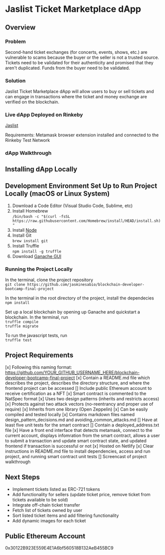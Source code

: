 # Jaslist Ticket Marketplace dApp

## Overview
### Problem
Second-hand ticket exchanges (for concerts, events, shows, etc.) are vulnerable to scams because the buyer or the seller is not a trusted source. Tickets need to be validated for their authenticity and promised that they aren't duplicated. Funds from the buyer need to be validated. 

### Solution
Jaslist Ticket Marketplace dApp will allow users to buy or sell tickets and can engage in transactions where the ticket and money exchange are verified on the blockchain.

### Live dApp Deployed on Rinkeby
[Jaslist](https://jaslist.netlify.app/)

Requirements: Metamask browser extension installed and connected to the Rinkeby Test Network

### dApp Walkthrough

## Installing dApp Locally
## Development Environment Set Up to Run Project Locally (macOS or Linux System)
1. Download a Code Editor (Visual Studio Code, Sublime, etc)
2. Install Homebrew\
`/bin/bash -c "$(curl -fsSL https://raw.githubusercontent.com/Homebrew/install/HEAD/install.sh)"`
3. Install [Node](https://nodejs.org/en/)
4. Install Git\
`brew install git`
5. Install Truffle\
`npm install -g truffle`
6. Download [Ganache GUI](https://www.trufflesuite.com/ganache)

### Running the Project Locally
In the terminal, clone the project repository\
`git clone https://github.com/jasminesabio/blockchain-developer-bootcamp-final-project`

In the terminal in the root directory of the project, install the dependecies\
`npm install`

Set up a local blockchain by opening up Ganache and quickstart a blockchain. In the terminal, run\
`truffle compile`\
`truffle migrate`

To run the javascript tests, run\
`truffle test`

## Project Requirements
[x] Following this naming format: https://github.com/YOUR_GITHUB_USERNAME_HERE/blockchain-developer-bootcamp-final-project
[x] Contain a README.md file which describes the project, describes the directory structure, and where the frontend project can be accessed
[] Include public Ethereum account to receive certification as a NFT
[x] Smart contract is commented to the NatSpec format
[x] Uses two design patterns (inherits and restricts access)
[x] Protects against two attack vectors (no-reentrancy and proper use of require)
[x] Inherits from one library (Open Zeppelin)
[x] Can be easily compiled and tested locally
[x] Contains markdown files named design_pattern_decisions.md and avoiding_common_attacks.md
[] Have at least five unit tests for the smart contract
[] Contain a deployed_address.txt file
[x] Have a front end interface that detects metamask, connect to the current account, displays infomration from the smart contract, allows a user to submit a transaction and update smart contract state, and updated frontend if transaction is successful or not
[x] Hosted on Netlify
[x] Clear instructions in README.md file to install dependencies, access and run project, and running smart contract unit tests
[] Screencast of project walkthrough


## Next Steps
- Implement tickets listed as ERC-721 tokens
- Add functionality for sellers (update ticket price, remove ticket from tickets available to be sold)
- Integrate off-chain ticket transfer
- Fetch list of tickets owned by user
- Sort listed ticket items and add filtering functionality
- Add dynamic images for each ticket

## Public Ethereum Account
0x30122B923E559E4E1A6bf560518B132AeB455BC9